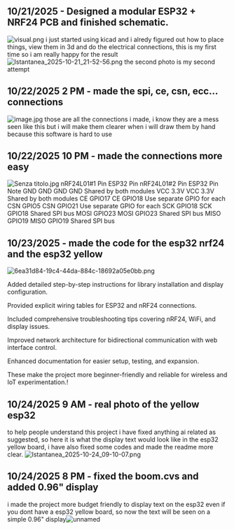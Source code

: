 <!--
  ===================    !!READ THIS NOTICE!!   ====================
  DO NOT edit this file manually. Your changes WILL BE OVERWRITTEN!
  This journal is auto generated and updated by Hack Club Blueprint.
  To edit this file, please edit your journal entries on Blueprint.
  ==================================================================
-->

## 10/21/2025 - Designed a modular ESP32 + NRF24 PCB and finished schematic.  

![visual.png](https://blueprint.hackclub.com/user-attachments/blobs/proxy/eyJfcmFpbHMiOnsiZGF0YSI6NDE2OSwicHVyIjoiYmxvYl9pZCJ9fQ==--64e4e589413ac0d06dee087b7cc4eea453b857c5/visual.png)
i just started using kicad and i alredy figured out how to place things, view them in 3d and do the electrical connections, this is my first time so i am really happy for the result![Istantanea_2025-10-21_21-52-56.png](https://blueprint.hackclub.com/user-attachments/blobs/proxy/eyJfcmFpbHMiOnsiZGF0YSI6NDE3MCwicHVyIjoiYmxvYl9pZCJ9fQ==--a1ef2e941800552aed832544a5cc5fd5f8bc5025/Istantanea_2025-10-21_21-52-56.png)
the second photo is my second attempt  

## 10/22/2025 2 PM - made the spi, ce, csn, ecc... connections  

![image.jpg](https://blueprint.hackclub.com/user-attachments/blobs/proxy/eyJfcmFpbHMiOnsiZGF0YSI6NDM3OCwicHVyIjoiYmxvYl9pZCJ9fQ==--adbbbc20723dcef5bbaf3c3e8cf4a574b08cbea0/image.jpg)
those are all the connections i made, i know they are a mess seen like this but i will make them clearer when i will draw them by hand because this software is hard to use  

## 10/22/2025 10 PM - made the connections more easy  

![Senza titolo.jpg](https://blueprint.hackclub.com/user-attachments/blobs/proxy/eyJfcmFpbHMiOnsiZGF0YSI6NDUzOCwicHVyIjoiYmxvYl9pZCJ9fQ==--1d5755148dfe03550f6c3ab2f7fe1d3ec47edc4d/Senza%20titolo.jpg)
nRF24L01#1 Pin   ESP32 Pin   nRF24L01#2 Pin   ESP32 Pin   Note
GND                     GND                  GND              GND            Shared by both modules
VCC                       3.3V                  VCC               3.3V            Shared by both modules
CE                          GPIO17               CE               GPIO18        Use separate GPIO for each
CSN                      GPIO5               CSN                GPIO21        Use separate GPIO for each
SCK                     GPIO18               SCK                GPIO18            Shared SPI bus
MOSI                   GPIO23             MOSI                GPIO23           Shared SPI bus
MISO                   GPIO19             MISO               GPIO19          Shared SPI bus
  

## 10/23/2025 - made the code for the esp32 nrf24 and the esp32 yellow  

![6ea31d84-19c4-44da-884c-18692a05e0bb.png](https://blueprint.hackclub.com/user-attachments/blobs/proxy/eyJfcmFpbHMiOnsiZGF0YSI6NDc1MiwicHVyIjoiYmxvYl9pZCJ9fQ==--5b899a88b01a4c7dcbb2d38a0ef4ac76cd1fe34a/6ea31d84-19c4-44da-884c-18692a05e0bb.png)

Added detailed step-by-step instructions for library installation and display configuration.

Provided explicit wiring tables for ESP32 and nRF24 connections.

Included comprehensive troubleshooting tips covering nRF24, WiFi, and display issues.

Improved network architecture for bidirectional communication with web interface control.

Enhanced documentation for easier setup, testing, and expansion.

These make the project more beginner-friendly and reliable for wireless and IoT experimentation.!  

## 10/24/2025 9 AM - real photo of the yellow esp32  

to help people understand this project i have fixed anything ai related as suggested, so here it is what the display text would look like in the esp32 yellow board, i have also fixed some codes and made the readme more clear.
![Istantanea_2025-10-24_09-10-07.png](https://blueprint.hackclub.com/user-attachments/blobs/proxy/eyJfcmFpbHMiOnsiZGF0YSI6NTAzMywicHVyIjoiYmxvYl9pZCJ9fQ==--b47d325bf620d097205621f60a7b9a27d222e712/Istantanea_2025-10-24_09-10-07.png)

  

## 10/24/2025 8 PM - fixed the boom.cvs and added 0.96" display  

i made the project more budget friendly to display text on the esp32 even if you dont have a esp32 yellow board, so now the text will be seen on a simple 0.96" display![unnamed](https://blueprint.hackclub.com/user-attachments/blobs/proxy/eyJfcmFpbHMiOnsiZGF0YSI6NTE5NSwicHVyIjoiYmxvYl9pZCJ9fQ==--2acc4584adf8d6a9f506d2086f190ab64f510be1/unnamed.jpg)
  

